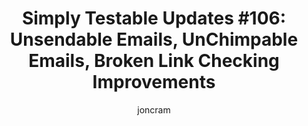 ---
title: "Simply Testable Updates #106: Unsendable Emails, UnChimpable Emails, Broken Link Checking Improvements "
author: joncram
newsletter:
    issue_number: 106th
    url: https://us5.campaign-archive2.com/?u=ac75e33d993d2b502e333ddd0&amp;id=5f34e2860b
    highlights:
      - <a href="https://us5.campaign-archive2.com/?u=ac75e33d993d2b502e333ddd0&amp;id=5f34e2860b#handling-unsendable-emails">Handling Unsendable Emails</a>
      - <a href="https://us5.campaign-archive2.com/?u=ac75e33d993d2b502e333ddd0&amp;id=5f34e2860b#handling-unchimpable-emails">Handling Unchimpable Emails</a>
      - <a href="https://us5.campaign-archive2.com/?u=ac75e33d993d2b502e333ddd0&amp;id=5f34e2860b#finalising-podcast-ads">Finalising Podcast Ads</a>
    closing_sentence: Expect the next newsletter in a week from now on 17 September 2014
---